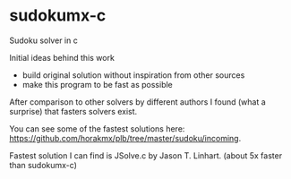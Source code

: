 # sudokumx-c
Sudoku solver in c

Initial ideas behind this work
- build original solution without inspiration from other sources 
- make this program to be fast as possible

After comparison to other solvers by different authors I found (what a surprise) that fasters solvers exist.

You can see some of the fastest solutions here: https://github.com/horakmx/plb/tree/master/sudoku/incoming.

Fastest solution I can find is JSolve.c by Jason T. Linhart. (about 5x faster than sudokumx-c)
